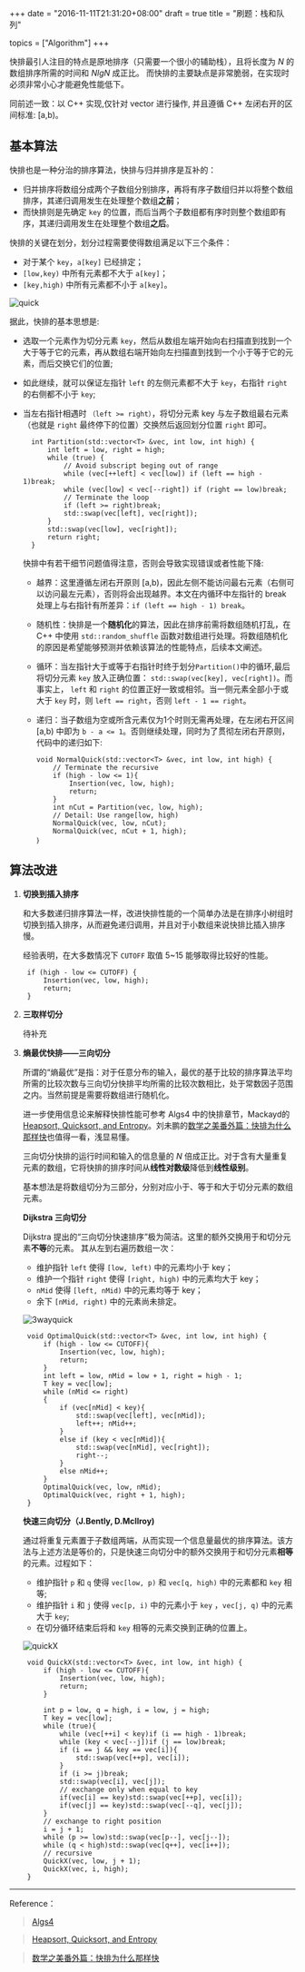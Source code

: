 +++
date = "2016-11-11T21:31:20+08:00"
draft = true
title = "刷题：栈和队列"

topics = ["Algorithm"]
+++

快排最引人注目的特点是原地排序（只需要一个很小的辅助栈），且将长度为 *N* 的数组排序所需的时间和 *NlgN* 成正比。
而快排的主要缺点是非常脆弱，在实现时必须非常小心才能避免性能低下。

同前述一致：以 C++ 实现,仅针对 vector 进行操作, 并且遵循 C++ 左闭右开的区间标准: [a,b)。

## 基本算法 ##

快排也是一种分治的排序算法，快排与归并排序是互补的：

- 归并排序将数组分成两个子数组分别排序，再将有序子数组归并以将整个数组排序，其递归调用发生在处理整个数组**之前**；
- 而快排则是先确定 `key` 的位置，而后当两个子数组都有序时则整个数组即有序，其递归调用发生在处理整个数组**之后**。

快排的关键在划分，划分过程需要使得数组满足以下三个条件：

- 对于某个 `key`，`a[key]` 已经排定；
- `[low,key)` 中所有元素都不大于 `a[key]`；
- `[key,high)` 中所有元素都不小于 `a[key]`。
  
![quick](http://7vij5d.com1.z0.glb.clouddn.com/quick.png)
  
据此，快排的基本思想是:

- 选取一个元素作为切分元素 `key`，然后从数组左端开始向右扫描直到找到一个大于等于它的元素，再从数组右端开始向左扫描直到找到一个小于等于它的元素，而后交换它们的位置;
- 如此继续，就可以保证左指针 `left` 的左侧元素都不大于 `key`，右指针 `right` 的右侧都不小于 `key`;
- 当左右指针相遇时 `（left >= right）`，将切分元素 key 与左子数组最右元素（也就是 `right` 最终停下的位置）交换然后返回划分位置 `right` 即可。

        int Partition(std::vector<T> &vec, int low, int high) {
            int left = low, right = high;
            while (true) {
            	// Avoid subscript beging out of range
            	while (vec[++left] < vec[low]) if (left == high - 1)break;
            	while (vec[low] < vec[--right]) if (right == low)break;
            	// Terminate the loop
            	if (left >= right)break;
            	std::swap(vec[left], vec[right]);
            }
            std::swap(vec[low], vec[right]);
            return right;
        }

  快排中有若干细节问题值得注意，否则会导致实现错误或者性能下降:

  - 越界：这里遵循左闭右开原则 [a,b)，因此左侧不能访问最右元素（右侧可以访问最左元素），否则将会出现越界。本文在内循环中左指针的 break 处理上与右指针有所差异：`if (left == high - 1) break`。
  - 随机性：快排是一个**随机化**的算法，因此在排序前需将数组随机打乱，在 C++ 中使用    `std::random_shuffle` 函数对数组进行处理。将数组随机化的原因是希望能够预测并依赖该算法的性能特点，后续本文阐述。
  - 循环：当左指针大于或等于右指针时终于划分`Partition()`中的循环,最后将切分元素 `key` 放入正确位置： `std::swap(vec[key], vec[right])`。而事实上， `left` 和 `right` 的位置正好一致或相邻。当一侧元素全部小于或大于 `key` 时，则 `left == right`，否则 `left - 1 == right`。
  - 递归：当子数组为空或所含元素仅为1个时则无需再处理，在左闭右开区间 [a,b) 中即为 `b - a <= 1`。否则继续处理，同时为了贯彻左闭右开原则，代码中的递归如下:
  
        void NormalQuick(std::vector<T> &vec, int low, int high) {
        	// Terminate the recursive
            if (high - low <= 1){
        		Insertion(vec, low, high);
        		return;
        	}
        	int nCut = Partition(vec, low, high);
        	// Detail: Use range[low, high)
        	NormalQuick(vec, low, nCut);
        	NormalQuick(vec, nCut + 1, high);
        ｝

## 算法改进 ##

1. **切换到插入排序**
  
    和大多数递归排序算法一样，改进快排性能的一个简单办法是在排序小树组时切换到插入排序，从而避免递归调用，并且对于小数组来说快排比插入排序慢。

    经验表明，在大多数情况下 `CUTOFF` 取值 5~15 能够取得比较好的性能。

        if (high - low <= CUTOFF) {
        	Insertion(vec, low, high);
        	return;
        }

2. **三取样切分**

    待补充

3. **熵最优快排——三向切分**

     所谓的“熵最优”是指：对于任意分布的输入，最优的基于比较的排序算法平均所需的比较次数与三向切分快排平均所需的比较次数相比，处于常数因子范围之内。当然前提是需要将数组进行随机化。

    进一步使用信息论来解释快排性能可参考 Algs4 中的快排章节，Mackayd的[Heapsort, Quicksort, and Entropy](http://users.aims.ac.za/~mackay/sorting/sorting.html)。刘未鹏的[数学之美番外篇：快排为什么那样快](http://mindhacks.cn/2008/06/13/why-is-quicksort-so-quick/)也值得一看，浅显易懂。

    三向切分快排的运行时间和输入的信息量的 *N* 倍成正比。对于含有大量重复元素的数组，它将快排的排序时间从**线性对数级**降低到**线性级别**。

    基本想法是将数组切分为三部分，分别对应小于、等于和大于切分元素的数组元素。

    **Dijkstra 三向切分**

    Dijkstra 提出的“三向切分快速排序”极为简洁。这里的额外交换用于和切分元素**不等**的元素。 其从左到右遍历数组一次：

     - 维护指针 `left` 使得 `[low, left)` 中的元素均小于 key；
     - 维护一个指针 `right` 使得 `[right, high)` 中的元素均大于 key；
     - `nMid` 使得 `[left, nMid)` 中的元素均等于 key；
     - 余下 `[nMid, right)` 中的元素尚未排定。

    ![3wayquick](http://7vij5d.com1.z0.glb.clouddn.com/3-wayquick.png)

        void OptimalQuick(std::vector<T> &vec, int low, int high) {
        	if (high - low <= CUTOFF){
        		Insertion(vec, low, high);
        		return;
        	}
        	int left = low, nMid = low + 1, right = high - 1;
        	T key = vec[low];
        	while (nMid <= right)
        	{
        		if (vec[nMid] < key){
        			std::swap(vec[left], vec[nMid]);
        			left++; nMid++;
        		}
        		else if (key < vec[nMid]){
        			std::swap(vec[nMid], vec[right]);
        			right--;
        		}
        		else nMid++;
        	}
        	OptimalQuick(vec, low, nMid);
        	OptimalQuick(vec, right + 1, high);
        }

    **快速三向切分（J.Bently, D.McIlroy)**

    通过将重复元素置于子数组两端，从而实现一个信息量最优的排序算法。该方法与上述方法是等价的，只是快速三向切分中的额外交换用于和切分元素**相等**的元素。过程如下：

     - 维护指针 `p` 和 `q` 使得 `vec[low, p)` 和 `vec[q, high)` 中的元素都和 `key` 相等;
     - 维护指针 `i` 和 `j` 使得 `vec[p, i)` 中的元素小于 `key` ，`vec[j, q)` 中的元素大于 `key`;
     - 在切分循环结束后将和 `key` 相等的元素交换到正确的位置上。

    ![quickX](http://7vij5d.com1.z0.glb.clouddn.com/bmquick.png)
    
    	void QuickX(std::vector<T> &vec, int low, int high) {
    		if (high - low <= CUTOFF){
    			Insertion(vec, low, high);
    			return;
    		}
    
    		int p = low, q = high, i = low, j = high;
    		T key = vec[low];
    		while (true){
    			while (vec[++i] < key)if (i == high - 1)break;
    			while (key < vec[--j])if (j == low)break;
    			if (i == j && key == vec[i]){
    				std::swap(vec[++p], vec[i]);
    			}
    			if (i >= j)break;
    			std::swap(vec[i], vec[j]);
    			// exchange only when equal to key
    			if(vec[i] == key)std::swap(vec[++p], vec[i]);
    			if(vec[j] == key)std::swap(vec[--q], vec[j]);
    		}
    		// exchange to right position
    		i = j + 1;
    		while (p >= low)std::swap(vec[p--], vec[j--]);
    		while (q < high)std::swap(vec[q++], vec[i++]);
    		// recursive
    		QuickX(vec, low, j + 1);
    		QuickX(vec, i, high);
    	}

----------
Reference：

> [Algs4](http://algs4.cs.princeton.edu/home/)

> [Heapsort, Quicksort, and Entropy](http://users.aims.ac.za/~mackay/sorting/sorting.html)

> [数学之美番外篇：快排为什么那样快](http://mindhacks.cn/2008/06/13/why-is-quicksort-so-quick/)
